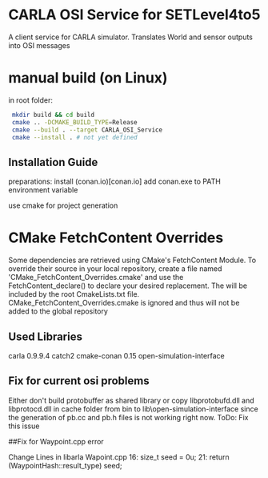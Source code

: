 # CARLA OSI Service for SETLevel4to5

A client service for CARLA simulator. Translates World and sensor outputs into OSI messages

# manual build (on Linux)
in root folder:
```sh
 mkdir build && cd build
 cmake .. -DCMAKE_BUILD_TYPE=Release
 cmake --build . --target CARLA_OSI_Service 
 cmake --install . # not yet defined
```

## Installation Guide

preparations:
install (conan.io)[conan.io]
add conan.exe to PATH environment variable

use cmake for project generation

# CMake FetchContent Overrides
Some dependencies are retrieved using CMake's FetchContent Module. To override their source in your local repository, create a file named 'CMake_FetchContent_Overrides.cmake' and use the FetchContent_declare() to declare your desired replacement. The will be included by the root CmakeLists.txt file. CMake_FetchContent_Overrides.cmake is ignored and thus will not be added to the global repository

## Used Libraries

carla 0.9.9.4
catch2
cmake-conan 0.15
open-simulation-interface

## Fix for current osi problems

Either don't build protobuffer as shared library or copy libprotobufd.dll and libprotocd.dll in cache folder from bin to lib\open-simulation-interface since the generation of pb.cc and pb.h files is not working right now.
ToDo: Fix this issue

##Fix for Waypoint.cpp error

Change Lines in libarla Wapoint.cpp
16: size_t seed = 0u;
21: return (WaypointHash::result_type) seed;
